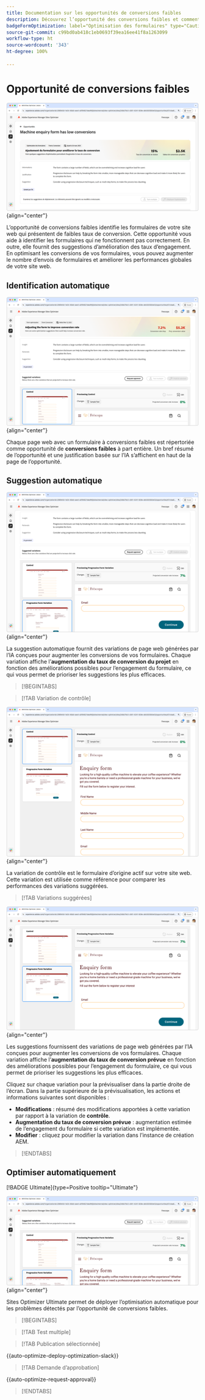 ```yaml
---
title: Documentation sur les opportunités de conversions faibles
description: Découvrez l’opportunité des conversions faibles et comment l’utiliser pour améliorer l’engagement des formulaires sur votre site web.
badgeFormOptimization: label="Optimisation des formulaires" type="Caution" url="../../opportunity-types/form-optimization.md" tooltip="Optimisation des formulaires"
source-git-commit: c99bd0ab418c1eb0693f39ea16ee41f8a1263099
workflow-type: ht
source-wordcount: '343'
ht-degree: 100%

---
```



# Opportunité de conversions faibles

![Opportunité de conversions faibles](./assets/low-conversions/hero.png){align="center"}

L’opportunité de conversions faibles identifie les formulaires de votre site web qui présentent de faibles taux de conversion. Cette opportunité vous aide à identifier les formulaires qui ne fonctionnent pas correctement. En outre, elle fournit des suggestions d’amélioration des taux d’engagement. En optimisant les conversions de vos formulaires, vous pouvez augmenter le nombre d’envois de formulaires et améliorer les performances globales de votre site web.

## Identification automatique

![Identification automatique des conversions faibles](./assets/low-conversions/auto-identify.png){align="center"}

Chaque page web avec un formulaire à conversions faibles est répertoriée comme opportunité de **conversions faibles** à part entière. Un bref résumé de l’opportunité et une justification basée sur l’IA s’affichent en haut de la page de l’opportunité.

## Suggestion automatique

![Suggestion automatique des conversions faibles](./assets/low-conversions/auto-suggest.png){align="center"}

La suggestion automatique fournit des variations de page web générées par l’IA conçues pour augmenter les conversions de vos formulaires. Chaque variation affiche l’**augmentation du taux de conversion du projet** en fonction des améliorations possibles pour l’engagement du formulaire, ce qui vous permet de prioriser les suggestions les plus efficaces.

>[!BEGINTABS]

>[!TAB Variation de contrôle]

![Variations de contrôle](./assets/low-conversions/control-variation.png){align="center"}

La variation de contrôle est le formulaire d’origine actif sur votre site web. Cette variation est utilisée comme référence pour comparer les performances des variations suggérées.

>[!TAB Variations suggérées]

![Variations suggérées](./assets/low-conversions/suggested-variations.png){align="center"}

Les suggestions fournissent des variations de page web générées par l’IA conçues pour augmenter les conversions de vos formulaires. Chaque variation affiche l’**augmentation du taux de conversion prévue** en fonction des améliorations possibles pour l’engagement du formulaire, ce qui vous permet de prioriser les suggestions les plus efficaces.

Cliquez sur chaque variation pour la prévisualiser dans la partie droite de l’écran. Dans la partie supérieure de la prévisualisation, les actions et informations suivantes sont disponibles :

* **Modifications** : résumé des modifications apportées à cette variation par rapport à la variation de **contrôle**.
* **Augmentation du taux de conversion prévue** : augmentation estimée de l’engagement du formulaire si cette variation est implémentée.
* **Modifier** : cliquez pour modifier la variation dans l’instance de création AEM.

>[!ENDTABS]

## Optimiser automatiquement

[!BADGE Ultimate]{type=Positive tooltip="Ultimate"}

![Optimisation automatique des conversions faibles](./assets/low-conversions/auto-optimize.png){align="center"}

Sites Optimizer Ultimate permet de déployer l’optimisation automatique pour les problèmes détectés par l’opportunité de conversions faibles.

>[!BEGINTABS]

>[!TAB Test multiple]


>[!TAB Publication sélectionnée]

{{auto-optimize-deploy-optimization-slack}}

>[!TAB Demande d’approbation]

{{auto-optimize-request-approval}}

>[!ENDTABS]
